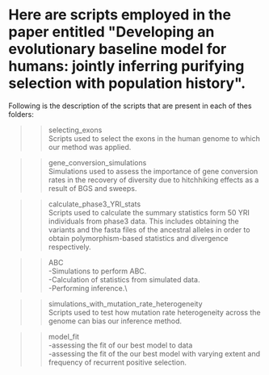 # Here are scripts employed in the paper entitled "Developing an evolutionary baseline model for humans: jointly inferring purifying selection with population history".

Following is the description of the scripts that are present in each of thes folders:

>> selecting_exons\
Scripts used to select the exons in the human genome to which our method was applied.

>>gene_conversion_simulations\
Simulations used to assess the importance of gene conversion rates in the recovery of diversity due to hitchhiking effects as a result of BGS and sweeps.

>> calculate_phase3_YRI_stats\
Scripts used to calculate the summary statistics form 50 YRI individuals from phase3 data. This includes obtaining the variants and the fasta files of the ancestral alleles in order to obtain polymorphism-based statistics and divergence respectively.

>> ABC\
-Simulations to perform ABC.\
-Calculation of statistics from simulated data.\
-Performing inference.\

>> simulations_with_mutation_rate_heterogeneity\
Scripts used to test how mutation rate heterogeneity across the genome can bias our inference method.

>>model_fit\
-assessing the fit of our best model to data\
-assessing the fit of the our best model with varying extent and frequency of recurrent positive selection.
